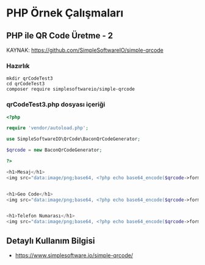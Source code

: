# PHP Örnek Çalışmaları

## PHP ile QR Code Üretme - 2

KAYNAK: https://github.com/SimpleSoftwareIO/simple-qrcode

### Hazırlık
```
mkdir qrCodeTest3
cd qrCodeTest3
composer require simplesoftwareio/simple-qrcode 
```

### qrCodeTest3.php dosyası içeriği
```PHP
<?php

require 'vendor/autoload.php';

use SimpleSoftwareIO\QrCode\BaconQrCodeGenerator;

$qrcode = new BaconQrCodeGenerator;

?>

<h1>Mesaj</h1>
<img src="data:image/png;base64, <?php echo base64_encode($qrcode->format('png')->size(300)->generate('Make me into an QrCode! Nuri Akman')) ?>">


<h1>Geo Code</h1>
<img src="data:image/png;base64, <?php echo base64_encode($qrcode->format('png')->size(100)->geo(37.822214, -122.481769)) ?>">


<h1>Telefon Numarası</h1>
<img src="data:image/png;base64, <?php echo base64_encode($qrcode->format('png')->size(200)->phoneNumber('0541-1234567')) ?>">


```

## Detaylı Kullanım Bilgisi
- https://www.simplesoftware.io/simple-qrcode/

